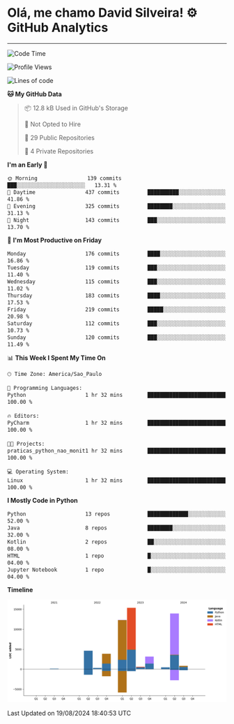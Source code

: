 
# Olá, me chamo David Silveira! ⚙️ GitHub Analytics

---
<!--START_SECTION:waka-->
![Code Time](http://img.shields.io/badge/Code%20Time-186%20hrs%2046%20mins-blue)

![Profile Views](http://img.shields.io/badge/Profile%20Views-0-blue)

![Lines of code](https://img.shields.io/badge/From%20Hello%20World%20I%27ve%20Written-55.4%20thousand%20lines%20of%20code-blue)

**🐱 My GitHub Data** 

> 📦 12.8 kB Used in GitHub's Storage 
 > 
> 🚫 Not Opted to Hire
 > 
> 📜 29 Public Repositories 
 > 
> 🔑 4 Private Repositories 
 > 
**I'm an Early 🐤** 

```text
🌞 Morning                139 commits         ███░░░░░░░░░░░░░░░░░░░░░░   13.31 % 
🌆 Daytime                437 commits         ██████████░░░░░░░░░░░░░░░   41.86 % 
🌃 Evening                325 commits         ████████░░░░░░░░░░░░░░░░░   31.13 % 
🌙 Night                  143 commits         ███░░░░░░░░░░░░░░░░░░░░░░   13.70 % 
```
📅 **I'm Most Productive on Friday** 

```text
Monday                   176 commits         ████░░░░░░░░░░░░░░░░░░░░░   16.86 % 
Tuesday                  119 commits         ███░░░░░░░░░░░░░░░░░░░░░░   11.40 % 
Wednesday                115 commits         ███░░░░░░░░░░░░░░░░░░░░░░   11.02 % 
Thursday                 183 commits         ████░░░░░░░░░░░░░░░░░░░░░   17.53 % 
Friday                   219 commits         █████░░░░░░░░░░░░░░░░░░░░   20.98 % 
Saturday                 112 commits         ███░░░░░░░░░░░░░░░░░░░░░░   10.73 % 
Sunday                   120 commits         ███░░░░░░░░░░░░░░░░░░░░░░   11.49 % 
```


📊 **This Week I Spent My Time On** 

```text
🕑︎ Time Zone: America/Sao_Paulo

💬 Programming Languages: 
Python                   1 hr 32 mins        █████████████████████████   100.00 % 

🔥 Editors: 
PyCharm                  1 hr 32 mins        █████████████████████████   100.00 % 

🐱‍💻 Projects: 
praticas_python_nao_monit1 hr 32 mins        █████████████████████████   100.00 % 

💻 Operating System: 
Linux                    1 hr 32 mins        █████████████████████████   100.00 % 
```

**I Mostly Code in Python** 

```text
Python                   13 repos            █████████████░░░░░░░░░░░░   52.00 % 
Java                     8 repos             ████████░░░░░░░░░░░░░░░░░   32.00 % 
Kotlin                   2 repos             ██░░░░░░░░░░░░░░░░░░░░░░░   08.00 % 
HTML                     1 repo              █░░░░░░░░░░░░░░░░░░░░░░░░   04.00 % 
Jupyter Notebook         1 repo              █░░░░░░░░░░░░░░░░░░░░░░░░   04.00 % 
```



**Timeline**

![Lines of Code chart](https://raw.githubusercontent.com/DavidSilveira80/DavidSilveira80/master/assets/bar_graph.png)


 Last Updated on 19/08/2024 18:40:53 UTC
<!--END_SECTION:waka-->


